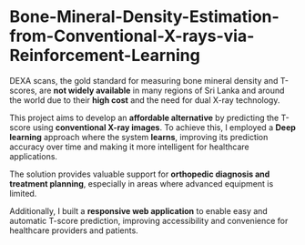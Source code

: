 # Bone-Mineral-Density-Estimation-from-Conventional-X-rays-via-Reinforcement-Learning

DEXA scans, the gold standard for measuring bone mineral density and T-scores, are **not widely available** in many regions of Sri Lanka and around the world due to their **high cost** and the need for dual X-ray technology.

This project aims to develop an **affordable alternative** by predicting the T-score using **conventional X-ray images**. To achieve this, I employed a **Deep learning** approach where the system **learns**, improving its prediction accuracy over time and making it more intelligent for healthcare applications.

The solution provides valuable support for **orthopedic diagnosis and treatment planning**, especially in areas where advanced equipment is limited.

Additionally, I built a **responsive web application** to enable easy and automatic T-score prediction, improving accessibility and convenience for healthcare providers and patients.


